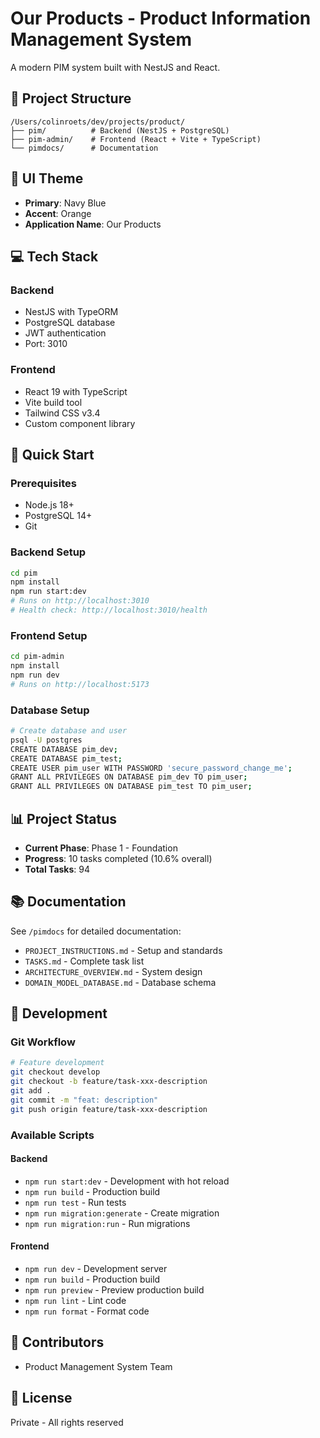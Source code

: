 # Our Products - Product Information Management System

A modern PIM system built with NestJS and React.

## 🚀 Project Structure

```
/Users/colinroets/dev/projects/product/
├── pim/          # Backend (NestJS + PostgreSQL)
├── pim-admin/    # Frontend (React + Vite + TypeScript)  
└── pimdocs/      # Documentation
```

## 🎨 UI Theme
- **Primary**: Navy Blue
- **Accent**: Orange
- **Application Name**: Our Products

## 💻 Tech Stack

### Backend
- NestJS with TypeORM
- PostgreSQL database
- JWT authentication
- Port: 3010

### Frontend  
- React 19 with TypeScript
- Vite build tool
- Tailwind CSS v3.4
- Custom component library

## 🏃 Quick Start

### Prerequisites
- Node.js 18+
- PostgreSQL 14+
- Git

### Backend Setup
```bash
cd pim
npm install
npm run start:dev
# Runs on http://localhost:3010
# Health check: http://localhost:3010/health
```

### Frontend Setup
```bash
cd pim-admin
npm install  
npm run dev
# Runs on http://localhost:5173
```

### Database Setup
```bash
# Create database and user
psql -U postgres
CREATE DATABASE pim_dev;
CREATE DATABASE pim_test;
CREATE USER pim_user WITH PASSWORD 'secure_password_change_me';
GRANT ALL PRIVILEGES ON DATABASE pim_dev TO pim_user;
GRANT ALL PRIVILEGES ON DATABASE pim_test TO pim_user;
```

## 📊 Project Status

- **Current Phase**: Phase 1 - Foundation
- **Progress**: 10 tasks completed (10.6% overall)
- **Total Tasks**: 94

## 📚 Documentation

See `/pimdocs` for detailed documentation:
- `PROJECT_INSTRUCTIONS.md` - Setup and standards
- `TASKS.md` - Complete task list
- `ARCHITECTURE_OVERVIEW.md` - System design
- `DOMAIN_MODEL_DATABASE.md` - Database schema

## 🔧 Development

### Git Workflow
```bash
# Feature development
git checkout develop
git checkout -b feature/task-xxx-description
git add .
git commit -m "feat: description"
git push origin feature/task-xxx-description
```

### Available Scripts

#### Backend
- `npm run start:dev` - Development with hot reload
- `npm run build` - Production build
- `npm run test` - Run tests
- `npm run migration:generate` - Create migration
- `npm run migration:run` - Run migrations

#### Frontend
- `npm run dev` - Development server
- `npm run build` - Production build
- `npm run preview` - Preview production build
- `npm run lint` - Lint code
- `npm run format` - Format code

## 👥 Contributors

- Product Management System Team

## 📄 License

Private - All rights reserved
